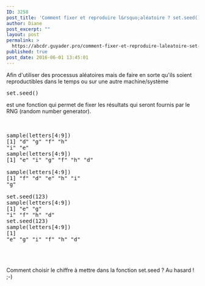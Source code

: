```yaml
---
ID: 3258
post_title: 'Comment fixer et reproduire l&rsquo;aléatoire ? set.seed()'
author: Diane
post_excerpt: ""
layout: post
permalink: >
  https://abcdr.guyader.pro/comment-fixer-et-reproduire-laleatoire-set-seed/
published: true
post_date: 2016-06-01 13:45:01
---
```

Afin d'utiliser des processus aléatoires mais de faire en sorte qu'ils soient reproductibles dans le temps ou sur une autre machine/système  <pre lang='rsplus'>set.seed()</pre>  est une fonction qui permet de fixer les résultats qui seront fournis par le RNG (random number generator). <br /><br />  <pre lang='rsplus'><br />sample(letters[4:9]) <br />[1] "d" "g" "f" "h" "i" "e" <br />sample(letters[4:9]) <br />[1] "e" "i" "g" "f" "h" "d" <br />sample(letters[4:9]) <br />[1] "f" "d" "e" "h" "i" "g"<br /><br />set.seed(123)<br />sample(letters[4:9]) <br />[1] "e" "g" "i" "f" "h" "d" <br />set.seed(123) <br />sample(letters[4:9]) <br />[1] "e" "g" "i" "f" "h" "d"<br /><br /></pre>  <br /><br />Comment choisir le chiffre à mettre dans la fonction set.seed ? Au hasard ! ;-)<br /><br /><br />
